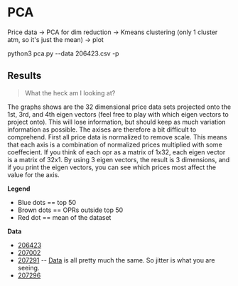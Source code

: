# PCA


Price data -> PCA for dim reduction -> Kmeans clustering (only 1 cluster atm, so it's just the mean) -> plot

python3 pca.py --data 206423.csv -p


## Results

> What the heck am I looking at?

The graphs shows are the 32 dimensional price data sets projected onto the 1st, 3rd, and 4th eigen vectors (feel free to play with which eigen vectors to project onto). This will lose information, but should keep as much variation information as possible. The axises are therefore a bit difficult to comprehend. First all price data is normalized to remove scale. This means that each axis is a combination of normalized prices multiplied with some coeffecient. If you think of each opr as a matrix of 1x32, each eigen vector is a matrix of 32x1. By using 3 eigen vectors, the result is 3 dimensions, and if you print the eigen vectors, you can see which prices most affect the value for the axis.

**Legend**
- Blue dots == top 50
- Brown dots == OPRs outside top 50
- Red dot == mean of the dataset

**Data**
- [206423](./206423_pca.png) 
- [207002](./207002_pca.png) 
- [207291](./207291_pca.png) -- [Data](https://docs.google.com/spreadsheets/d/1plXV2wQaGM3gO338BWfi6AZWPKesYE1VgtpAPtNxI9Y/edit#gid=2087312555) is all pretty much the same. So jitter is what you are seeing.
- [207296](./207296_pca.png) 